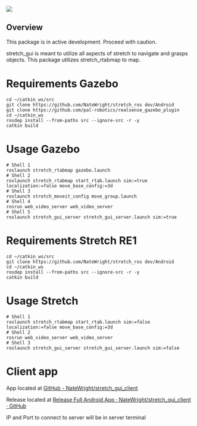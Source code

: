 ![](../images/HelloRobotLogoBar.png)

## Overview

This package is in active development. Proceed with caution.

stretch_gui is meant to utilize all aspects of stretch to navigate and grasps objects. This package utilizes stretch_rtabmap to map. 

# Requirements Gazebo

```shell
cd ~/catkin_ws/src
git clone https://github.com/NateWright/stretch_ros dev/Android
git clone https://github.com/pal-robotics/realsense_gazebo_plugin
cd ~/catkin_ws
rosdep install --from-paths src --ignore-src -r -y
catkin build
```

# Usage Gazebo

```shell
# Shell 1
roslaunch stretch_rtabmap gazebo.launch
# Shell 2
roslaunch stretch_rtabmap start_rtab.launch sim:=true localization:=false move_base_config:=3d
# Shell 3
roslaunch stretch_moveit_config move_group.launch
# Shell 4
rosrun web_video_server web_video_server
# Shell 5
roslaunch stretch_gui_server stretch_gui_server.launch sim:=true
```

# Requirements Stretch RE1

```shell
cd ~/catkin_ws/src
git clone https://github.com/NateWright/stretch_ros dev/Android
cd ~/catkin_ws
rosdep install --from-paths src --ignore-src -r -y
catkin build
```

# Usage Stretch

```shell
# Shell 1
roslaunch stretch_rtabmap start_rtab.launch sim:=false localization:=false move_base_config:=3d
# Shell 2
rosrun web_video_server web_video_server
# Shell 3
roslaunch stretch_gui_server stretch_gui_server.launch sim:=false
```

# Client app

App located at [GitHub - NateWright/stretch_gui_client](https://github.com/NateWright/stretch_gui_client) 

Release located at [Release Full Android App · NateWright/stretch_gui_client · GitHub](https://github.com/NateWright/stretch_gui_client/releases/tag/v1.0)

IP and Port to connect to server will be in server terminal
